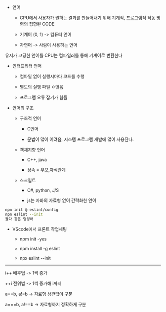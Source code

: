 - 언어
  
  - CPU에서 사용자가 원하는 결과를 만들어내기 위해 기계적, 프로그램적 작동 명령의 집합된 CODE
  
  - 기계어 (0, 1) -> 컴퓨터 언어
  
  - 자연어 -> 사람이 사용하는 언어

유저가 코딩한 언어를 CPU는 컴파일러를 통해 기계어로 변환한다

- 인터프리터 언어
  
  - 컴파일 없이 실행시마다 코드를 수행
  
  - 별도의 실행 파일 ㅇ벗음
  
  - 프로그램 오류 잡기가 힘듬

- 언어의 구조
  
  - 구조적 언어
    
    - C언어
    
    - 문법이 많이 어려움, 시스템 프로그램 개발에 많이 사용된다.
  
  - 객체지향 언어
    
    - C++, java
    
    - 상속 = 부모,자식관계
  
  - 스크립트
    
    - C#, python, J/S
    
    - js는 자바의 자료형 없이 간략화한 언어

```bash
npm init @ eslint/config
npm eslint --init
둘다 같은 명령어
```



- VScode에서 프론트 작업세팅
  
  - npm init -yes
  
  - npm install -g eslint
  
  - npx eslint --init

------------------

i++ 배후법 -> 1씩 증가

++i 전위법 -> 1씩 증가해 i까지 

a==b, a!=b -> 자료형 상관없이 구분

a===b, a!==b -> 자료형까지 정확하게 구분
